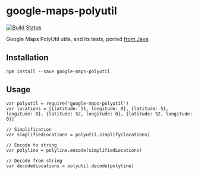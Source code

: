 # google-maps-polyutil

[![Build Status](https://travis-ci.org/RideBeeline/polyutil.svg?branch=master)](https://travis-ci.org/RideBeeline/polyutil)


Google Maps PolyUtil utils, and its tests, ported [from Java](https://github.com/googlemaps/android-maps-utils/blob/master/library/src/com/google/maps/android/PolyUtil.java).

## Installation

```shell
npm install --save google-maps-polyutil
```

## Usage

```javacsript
var polyutil = require('google-maps-polyutil')
var locations = [{latitude: 51, longitude: 0}, {latitude: 51, longitude: 0}, {latitude: 52, longitude: 0}, {latitude: 52, longitude: 0}]

// Simplification
var simplifiedLocations = polyutil.simplify(locations)

// Encode to string
var polyline = polyline.encode(simplifiedLocations)

// Decode from string
var decodedLocations = polyutil.decode(polyline)
```
